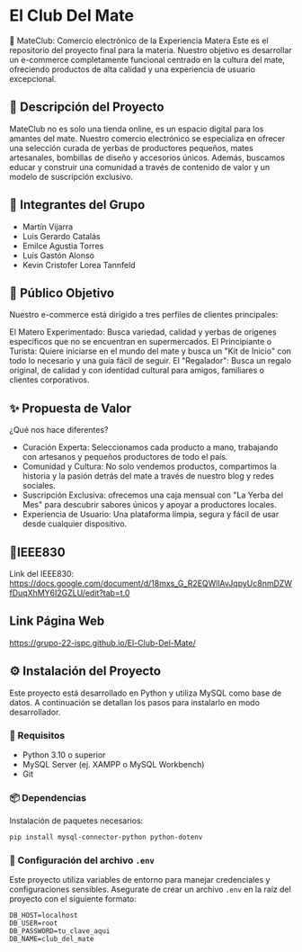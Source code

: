 # El Club Del Mate

🧉 MateClub: Comercio electrónico de la Experiencia Matera
Este es el repositorio del proyecto final para la materia. Nuestro objetivo es desarrollar un e-commerce completamente funcional centrado en la cultura del mate, ofreciendo productos de alta calidad y una experiencia de usuario excepcional.

## 📝 Descripción del Proyecto
MateClub no es solo una tienda online, es un espacio digital para los amantes del mate. Nuestro comercio electrónico se especializa en ofrecer una selección curada de yerbas de productores pequeños, mates artesanales, bombillas de diseño y accesorios únicos. Además, buscamos educar y construir una comunidad a través de contenido de valor y un modelo de suscripción exclusivo.

## 👥 Integrantes del Grupo

- Martín Vijarra
- Luis Gerardo Catalás
- Emilce Agustia Torres
- Luis Gastón Alonso
- Kevin Cristofer Lorea Tannfeld

## 🎯 Público Objetivo
Nuestro e-commerce está dirigido a tres perfiles de clientes principales:

El Matero Experimentado: Busca variedad, calidad y yerbas de orígenes específicos que no se encuentran en supermercados.
El Principiante o Turista: Quiere iniciarse en el mundo del mate y busca un "Kit de Inicio" con todo lo necesario y una guía fácil de seguir.
El "Regalador": Busca un regalo original, de calidad y con identidad cultural para amigos, familiares o clientes corporativos.

## ✨ Propuesta de Valor

¿Qué nos hace diferentes?
- Curación Experta: Seleccionamos cada producto a mano, trabajando con artesanos y pequeños productores de todo el país.
- Comunidad y Cultura: No solo vendemos productos, compartimos la historia y la pasión detrás del mate a través de nuestro blog y redes sociales.
- Suscripción Exclusiva: ofrecemos una caja mensual con "La Yerba del Mes" para descubrir sabores únicos y apoyar a productores locales.
- Experiencia de Usuario: Una plataforma limpia, segura y fácil de usar desde cualquier dispositivo.


## 📜IEEE830
Link del IEEE830: https://docs.google.com/document/d/18mxs_G_R2EQWllAvJqpyUc8nmDZWfDuqXhMY6I2GZLU/edit?tab=t.0

## Link Página Web
https://grupo-22-ispc.github.io/El-Club-Del-Mate/


## ⚙️ Instalación del Proyecto

Este proyecto está desarrollado en Python y utiliza MySQL como base de datos. A continuación se detallan los pasos para instalarlo en modo desarrollador.

### 🔧 Requisitos

- Python 3.10 o superior
- MySQL Server (ej. XAMPP o MySQL Workbench)
- Git

### 📦 Dependencias

Instalación de paquetes necesarios:

```bash
pip install mysql-connector-python python-dotenv
```
### 🔐 Configuración del archivo `.env`

Este proyecto utiliza variables de entorno para manejar credenciales y configuraciones sensibles. Asegurate de crear un archivo `.env` en la raíz del proyecto con el siguiente formato:

```env
DB_HOST=localhost
DB_USER=root
DB_PASSWORD=tu_clave_aqui
DB_NAME=club_del_mate
```
